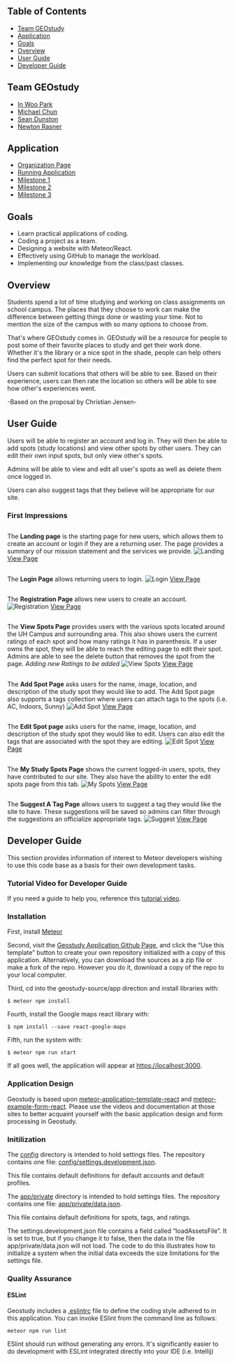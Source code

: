 ## Table of Contents

* [Team GEOstudy](#team-geostudy)
* [Application](#application)
* [Goals](#goals)
* [Overview](#overview)
* [User Guide](#user-guide)
* [Developer Guide](#developer-guide)

## Team GEOstudy
* [In Woo Park](https://inwoocs.github.io/)
* [Michael Chun](https://mhkfchun.github.io/)
* [Sean Dunston](https://sean-dunston.github.io/)
* [Newton Rasner](https://newtonics.github.io/)

## Application
* [Organization Page](https://github.com/geostudy/)
* [Running Application](http://geostudymhc3.meteorapp.com/#/)
* [Milestone 1](https://github.com/geostudy/geostudy-source/projects/2)
* [Milestone 2](https://github.com/geostudy/geostudy-source/projects/3)
* [Milestone 3](https://github.com/geostudy/geostudy-source/projects/4)

## Goals
* Learn practical applications of coding.
* Coding a project as a team.
* Designing a website with Meteor/React.
* Effectively using GitHub to manage the workload.
* Implementing our knowledge from the class/past classes.

## Overview
Students spend a lot of time studying and working on class assignments on school campus. The places that they choose to work can make the difference between getting things done or wasting your time. Not to mention the size of the campus with so many options to choose from.

That's where GEOstudy comes in. GEOstudy will be a resource for people to post some of their favorite places to study and get their work done. Whether it's the library or a nice spot in the shade, people can help others find the perfect spot for their needs.

Users can submit locations that others will be able to see.  Based on their experience, users can then rate the location so others will be able to see how other's experiences went.

-Based on the proposal by Christian Jensen-

## User Guide
Users will be able to register an account and log in. They will then be able to add spots (study locations) and view other spots by other users. They can edit their own input spots, but only view other's spots. 

Admins will be able to view and edit all user's spots as well as delete them once logged in.

Users can also suggest tags that they believe will be appropriate for our site.

### First Impressions

##
The **Landing page** is the starting page for new users, which allows them to create an account or login if they are a returning user. The page provides a summary of our mission statement and the services we provide.
![Landing](images/final-landing.png)
[View Page](http://geostudymhc3.meteorapp.com/#/) 

##
The **Login Page** allows returning users to login.
![Login](images/final-login.png)
[View Page](http://geostudymhc3.meteorapp.com/#/signin)

##
The **Registration Page** allows new users to create an account.
![Registration](images/final-registration.png)
[View Page](http://geostudymhc3.meteorapp.com/#/signup)

##
The **View Spots Page** provides users with the various spots located around the UH Campus and surrounding area. This also shows users the current ratings of each spot and how many ratings it has in parenthesis. If a user owns the spot, they will be able to reach the editing page to edit their spot. Admins are able to see the delete button that removes the spot from the page. *Adding new Ratings to be added*
![View Spots](images/final-viewstudyspots.png)
[View Page](http://geostudymhc3.meteorapp.com/#/spots)

##
The **Add Spot Page** asks users for the name, image, location, and description of the study spot they would like to add. The Add Spot page also supports a tags collection where users can attach tags to the spots (i.e. AC, Indoors, Sunny)
![Add Spot](images/final-addstudyspots.png)
[View Page](http://geostudymhc3.meteorapp.com/#/add)

##
The **Edit Spot page** asks users for the name, image, location, and description of the study spot they would like to edit. Users can also edit the tags that are associated with the spot they are editing.
![Edit Spot](images/final-editspotspage.png)
[View Page](http://geostudymhc3.meteorapp.com/#/edit/wa4MQepauMrPj2ZXx)

##
The **My Study Spots Page** shows the current logged-in users, spots, they have contributed to our site. They also have the ability to enter the edit spots page from this tab. 
![My Spots](images/final-mystudyspots.png)
[View Page](http://geostudymhc3.meteorapp.com/#/mine)

##
The **Suggest A Tag Page** allows users to suggest a tag they would like the site to have. These suggestions will be saved so admins can filter through the suggestions an officialize appropriate tags.
![Suggest](images/final-suggest.png)
[View Page](http://geostudymhc3.meteorapp.com/#/suggestion)

## Developer Guide
This section provides information of interest to Meteor developers wishing to use this code base as a basis for their own development tasks.

### Tutorial Video for Developer Guide
If you need a guide to help you, reference this [tutorial video](https://www.youtube.com/watch?v=gt7z-BA0OW4&feature=youtu.be).

### Installation

First, install [Meteor](https://www.meteor.com/install)

Second, visit the [Geostudy Application Github Page](https://github.com/geostudy/geostudy-source), and click the “Use this template” button to create your own repository initialized with a copy of this application. Alternatively, you can download the sources as a zip file or make a fork of the repo. However you do it, download a copy of the repo to your local computer.

Third, cd into the geostudy-source/app direction and install libraries with:

```
$ meteor npm install
```

Fourth, install the Google maps react library with:

```
$ npm install --save react-google-maps
```

Fifth, run the system with:

```
$ meteor npm run start
```
If all goes well, the application will appear at [https://localhost:3000](https://localhost:3000).

### Application Design

Geostudy is based upon [meteor-application-template-react](https://ics-software-engineering.github.io/meteor-application-template-react/) and [meteor-example-form-react](https://ics-software-engineering.github.io/meteor-example-form-react/). Please use the videos and documentation at those sites to better acquaint yourself with the basic application design and form processing in Geostudy.

### Initilization

The [config](https://github.com/geostudy/geostudy-source/tree/master/config) directory is intended to hold settings files. The repository contains one file: [config/settings.development.json](https://github.com/geostudy/geostudy-source/tree/master/config).

This file contains default definitions for default accounts and default profiles.

The [app/private](https://github.com/geostudy/geostudy-source/tree/master/app/private) directory is intended to hold settings files. The repository contains one file: [app/private/data.json](https://github.com/geostudy/geostudy-source/blob/master/app/private/data.json).

This file contains default definitions for spots, tags, and ratings.

The settings.development.json file contains a field called “loadAssetsFile”. It is set to true, but if you change it to false, then the data in the file app/private/data.json will not load. The code to do this illustrates how to initialize a system when the initial data exceeds the size limitations for the settings file.

### Quality Assurance

#### ESLint

Geostudy includes a [.eslintrc](https://github.com/geostudy/geostudy-source/blob/master/app/.eslintrc) file to define the coding style adhered to in this application. You can invoke ESlint from the command line as follows:

```
meteor npm run lint
```

ESlint should run without generating any errors.
It's significantly easier to do development with ESLint integrated directly into your IDE (i.e. Intellij)
